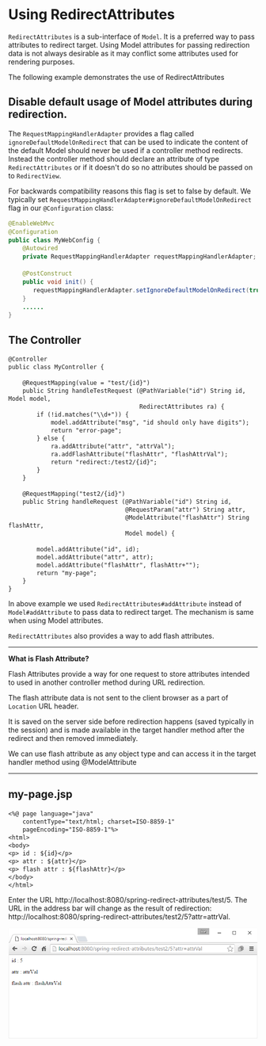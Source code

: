 # Using RedirectAttributes

`RedirectAttributes` is a sub-interface of `Model`. It is a preferred way to pass attributes to redirect target. Using Model attributes for passing redirection data is not always desirable as it may conflict some attributes used for rendering purposes.

The following example demonstrates the use of RedirectAttributes

## Disable default usage of Model attributes during redirection.

The `RequestMappingHandlerAdapter` provides a flag called `ignoreDefaultModelOnRedirect` that can be used to indicate the content of the default Model should never be used if a controller method redirects. Instead the controller method should declare an attribute of type `RedirectAttributes` or if it doesn't do so no attributes should be passed on to `RedirectView`.

For backwards compatibility reasons this flag is set to false by default. We typically set `RequestMappingHandlerAdapter#ignoreDefaultModelOnRedirect` flag in our `@Configuration` class:

```java
@EnableWebMvc
@Configuration
public class MyWebConfig {
    @Autowired
    private RequestMappingHandlerAdapter requestMappingHandlerAdapter;

    @PostConstruct
    public void init() {
       requestMappingHandlerAdapter.setIgnoreDefaultModelOnRedirect(true);
    }
    ......
}
```

## The Controller

```
@Controller
public class MyController {

    @RequestMapping(value = "test/{id}")
    public String handleTestRequest (@PathVariable("id") String id, Model model,
                                     RedirectAttributes ra) {
        if (!id.matches("\\d+")) {
            model.addAttribute("msg", "id should only have digits");
            return "error-page";
        } else {
            ra.addAttribute("attr", "attrVal");
            ra.addFlashAttribute("flashAttr", "flashAttrVal");
            return "redirect:/test2/{id}";
        }
    }

    @RequestMapping("test2/{id}")
    public String handleRequest (@PathVariable("id") String id,
                                 @RequestParam("attr") String attr,
                                 @ModelAttribute("flashAttr") String flashAttr,
                                 Model model) {

        model.addAttribute("id", id);
        model.addAttribute("attr", attr);
        model.addAttribute("flashAttr", flashAttr+"");
        return "my-page";
    }
}
```

In above example we used `RedirectAttributes#addAttribute` instead of `Model#addAttribute` to pass data to redirect target. The mechanism is same when using Model attributes.

`RedirectAttributes` also provides a way to add flash attributes.

---

**What is Flash Attribute?**

Flash Attributes provide a way for one request to store attributes intended to used in another controller method during URL redirection.

The flash attribute data is not sent to the client browser as a part of `Location` URL header.

It is saved on the server side before redirection happens (saved typically in the session) and is made available in the target handler method after the redirect and then removed immediately.

We can use flash attribute as any object type and can access it in the target handler method using @ModelAttribute

---

## my-page.jsp

```
<%@ page language="java"
    contentType="text/html; charset=ISO-8859-1"
    pageEncoding="ISO-8859-1"%>
<html>
<body>
<p> id : ${id}</p>
<p> attr : ${attr}</p>
<p> flash attr : ${flashAttr}</p>
</body>
</html>
```

Enter the URL http://localhost:8080/spring-redirect-attributes/test/5. The URL in the address bar will change as the result of redirection: http://localhost:8080/spring-redirect-attributes/test2/5?attr=attrVal.

![module](images/output1.png) 